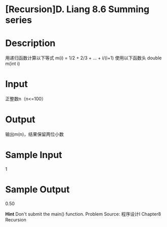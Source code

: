 # [Recursion]D. Liang 8.6 Summing series

# Description
用递归函数计算以下等式
m(i) = 1/2 + 2/3 + ... + i/(i+1)
使用以下函数头
double m(int i)

# Input
正整数n（n<=100）

# Output 
输出m(n)，结果保留两位小数

# Sample Input
1

# Sample Output
0.50

**Hint**
Don't submit the main() function.
Problem Source: 程序设计I Chapter8 Recursion